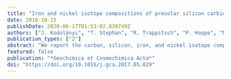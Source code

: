 ```yaml
---
title: "Iron and nickel isotope compositions of presolar silicon carbide grains from supernovae"
date: 2018-10-15
publishDate: 2020-06-17T01:53:02.830749Z
authors: ["J. Kodolányi", "T. Stephan", "R. Trappitsch", "P. Hoppe", "M. Pignatari", "A. M. Davis", "M. J. Pellin"]
publication_types: ["2"]
abstract: "We report the carbon, silicon, iron, and nickel isotope compositions of twenty-five presolar SiC grains of mostly supernova (SN) origin. The iron and nickel isotope compositions were measured with the new Chicago Instrument for Laser Ionization, CHILI, which allows the analysis of all iron and nickel isotopes without the isobaric interferences that plagued previous measurements with the NanoSIMS. Despite terrestrial iron and nickel contamination, significant isotopic anomalies in <sup>54</sup>Fe/<sup>56</sup>Fe, <sup>57</sup>Fe/<sup>56</sup>Fe, <sup>60</sup>Ni/<sup>58</sup>Ni, <sup>61</sup>Ni/<sup>58</sup>Ni, <sup>62</sup>Ni/<sup>58</sup>Ni, and <sup>64</sup>Ni/<sup>58</sup>Ni were detected in nine SN grains (of type X). Combined multi-isotope data of three grains with the largest nickel isotope anomalies (>100‰ or <−100‰ in at least one isotope ratio, when expressed as deviation from the solar value) are compared with the predictions of two SN models, one with and one without hydrogen ingestion in the He shell prior to SN explosion. One grain's carbon-silicon-iron-nickel isotope composition is consistent with the prediction of the model without hydrogen ingestion, whereas the other two grains' isotope anomalies could not be reproduced using either SN models. The discrepancies between the measured isotope compositions and model predictions may indicate element fractionation in the SN ejecta prior to or during grain condensation, and reiterate the need for three-dimensional SN models."
featured: false
publication: "*Geochimica et Cosmochimica Acta*"
doi: "https://doi.org/10.1016/j.gca.2017.05.029"
---
```


